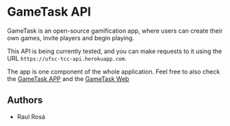 # GameTask API

GameTask is an open-source gamification app, where users can create their own games, invite players and begin playing.

This API is being currently tested, and you can make requests to it using the URL `https://ufsc-tcc-api.herokuapp.com`.

The app is one component of the whole application. Feel free to also check the [GameTask APP](https://github.com/raulrozza/Gametask_Mobile) and the [GameTask Web](https://github.com/raulrozza/Gametask_Web)

## Authors

- Raul Rosá
